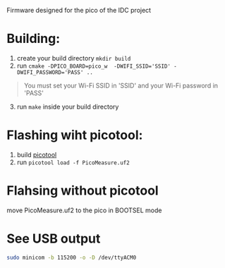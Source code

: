 Firmware designed for the pico of the IDC project

# Building:
  
1. create your build directory `mkdir build`
2. run `cmake -DPICO_BOARD=pico_w  -DWIFI_SSID='SSID' -DWIFI_PASSWORD='PASS' ..`
> You must set your Wi-Fi SSID in 'SSID' and your Wi-Fi password in 'PASS'
3. run `make` inside your build directory

# Flashing wiht picotool:

1. build [picotool](https://github.com/raspberrypi/picotool)
2. run `picotool load -f PicoMeasure.uf2` 

# Flahsing without picotool
  
move PicoMeasure.uf2 to the pico in BOOTSEL mode

# See USB output
```bash
sudo minicom -b 115200 -o -D /dev/ttyACM0
```
